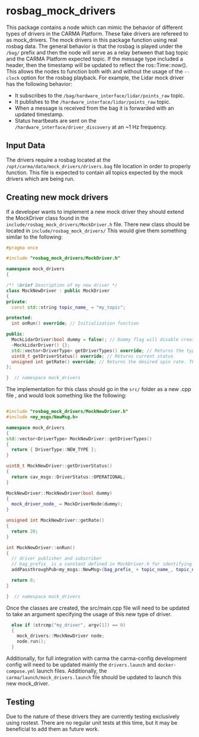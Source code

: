 # rosbag_mock_drivers

This package contains a node which can mimic the behavior of different types of drivers in the CARMA Platform.
These fake drivers are refereed to as mock_drivers.
The mock drivers in this package function using real rosbag data.
The general behavior is that the rosbag is played under the ```/bag/``` prefix and
then the node will serve as a relay between that bag topic and the CARMA Platform expected topic.
If the message type included a header, then the timestamp will be updated to reflect the ros::Time::now().
This allows the nodes to function both with and without the usage of the ```--clock``` option for the rosbag playback. For example, the Lidar mock driver has the following behavior:

* It subscribes to the ```/bag/hardware_interface/lidar/points_raw``` topic.
* It publishes to the ```/hardware_interface/lidar/points_raw``` topic.
* When a message is received from the bag it is forwarded with an updated timestamp.
* Status heartbeats are sent on the ```/hardware_interface/driver_discovery``` at an ~1 Hz frequency.

## Input Data

The drivers require a rosbag located at the ```/opt/carma/data/mock_drivers/drivers.bag``` file location in order to properly function.
This file is expected to contain all topics expected by the mock drivers which are being run.

## Creating new mock drivers

If a developer wants to implement a new mock driver they should extend the MockDriver class found in the ```include/rosbag_mock_drivers/MockDriver.h``` file. There new class should be located in ```include/rosbag_mock_drivers/``` This would give them something similar to the following:

``` c++
#pragma once

#include "rosbag_mock_drivers/MockDriver.h"

namespace mock_drivers
{

/*! \brief Description of my new driver */
class MockNewDriver : public MockDriver
{
private:
  const std::string topic_name_ = "my_topic";

protected:
  int onRun() override; // Initialization function

public:
  MockLidarDriver(bool dummy = false); // Dummy flag will disable creation of real publishers/subscribers for unit tests
  ~MockLidarDriver() {};
  std::vector<DriverType> getDriverTypes() override; // Returns the type of driver
  uint8_t getDriverStatus() override; // Returns current status
  unsigned int getRate() override; // Returns the desired spin rate. This needs to be at least as fast as incoming bag data.
};

}  // namespace mock_drivers
```

The implementation for this class should go in the ```src/``` folder as a new .cpp file , and would look something like the following:

``` c++

#include "rosbag_mock_drivers/MockNewDriver.h"
#include <my_msgs/NewMsg.h>

namespace mock_drivers
{
std::vector<DriverType> MockNewDriver::getDriverTypes()
{
  return { DriverType::NEW_TYPE };
}

uint8_t MockNewDriver::getDriverStatus()
{
  return cav_msgs::DriverStatus::OPERATIONAL;
}

MockNewDriver::MockNewDriver(bool dummy)
{
  mock_driver_node_ = MockDriverNode(dummy);
}

unsigned int MockNewDriver::getRate()
{
  return 20;
}

int MockNewDriver::onRun()
{
  // driver publisher and subscriber
  // bag_prefix_ is a constant defined in MockDriver.h for identifying bag topics more easily
  addPassthroughPub<my_msgs::NewMsg>(bag_prefix_ + topic_name_, topic_name_, false, 10); // Add a publisher and subscriber in one call for pass through behavior.

  return 0;
}

}  // namespace mock_drivers
```

Once the classes are created, the src/main.cpp file will need to be updated to take an argument specifying the usage of this new type of driver.

``` c++
  else if (strcmp("my_driver", argv[1]) == 0)
  {
    mock_drivers::MockNewDriver node;
    node.run();
  }
```

Additionally, for full integration with carma the carma-config development config will need to be updated mainly the ```drivers.launch``` and ```docker-compose.yml``` launch files. Additionally, the ```carma/launch/mock_drivers.launch``` file should be updated to launch this new mock_driver.

## Testing

Due to the nature of these drivers they are currently testing exclusively using rostest. There are no regular unit tests at this time, but it may be beneficial to add them as future work.
